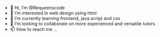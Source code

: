 - 👋 Hi, I’m @Requeenscode
- 👀 I’m interested in web design using html
- 🌱 I’m currently learning frontend, java script and css
- 💞️ I’m looking to collaborate on more experienced and versatile tutors
- 📫 How to reach me ...

<!---
Requeenscode/Requeenscode is a ✨ special ✨ repository because its `README.md` (this file) appears on your GitHub profile.
You can click the Preview link to take a look at your changes.
--->
